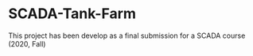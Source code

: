 # SCADA-Tank-Farm
This project has been develop as a final submission for a SCADA course (2020, Fall)
